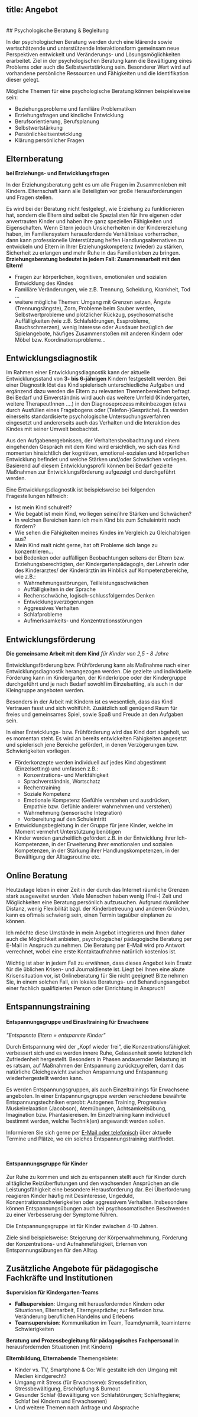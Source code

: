 title: Angebot
---

<!-- toc -->

<br>
## Psychologische Beratung & Begleitung

In der psychologischen Beratung werden durch eine klärende sowie wertschätzende und unterstützende Interaktionsform gemeinsam neue Perspektiven entwickelt und Veränderungs- und Lösungsmöglichkeiten erarbeitet. Ziel in der psychologischen Beratung kann die Bewältigung eines Problems oder auch die Selbstwertstärkung sein. Besonderer Wert wird auf vorhandene persönliche Ressourcen und Fähigkeiten und die Identifikation dieser gelegt. 

Mögliche Themen für eine psychologische Beratung können beispielsweise sein:
- Beziehungsprobleme und familiäre Problematiken
- Erziehungsfragen und kindliche Entwicklung
- Berufsorientierung, Berufsplanung
- Selbstwertstärkung
- Persönlichkeitsentwicklung
- Klärung persönlicher Fragen



## Elternberatung
**bei Erziehungs- und Entwicklungsfragen**

In der Erziehungsberatung geht es um alle Fragen im Zusammenleben mit Kindern. Elternschaft kann alle Beteiligten vor große Herausforderungen und Fragen stellen.

Es wird bei der Beratung nicht festgelegt, wie Erziehung zu funktionieren hat, sondern die Eltern sind selbst die Spezialisten für ihre eigenen oder anvertrauten Kinder und haben ihre ganz speziellen Fähigkeiten und Eigenschaften. Wenn Eltern jedoch Unsicherheiten in der Kindererziehung haben, im Familiensystem herausfordernde Verhältnisse vorherrschen, dann kann professionelle Unterstützung helfen Handlungsalternativen zu entwickeln und Eltern in Ihrer Erziehungskompetenz (wieder) zu stärken, Sicherheit zu erlangen und mehr Ruhe in das Familienleben zu bringen. **Erziehungsberatung bedeutet in jedem Fall: Zusammenarbeit mit den Eltern!**
<br>
- Fragen zur körperlichen, kognitiven, emotionalen und sozialen Entwicklung des Kindes
- Familiäre Veränderungen, wie z.B. Trennung, Scheidung, Krankheit, Tod ...
- weitere mögliche Themen: Umgang mit Grenzen setzen, Ängste (Trennungsängste), Zorn, Probleme beim Sauber werden, Selbstwertprobleme und plötzlicher Rückzug, psychosomatische Auffälligkeiten (wie z.B. Schlafstörungen, Essprobleme, Bauchschmerzen), wenig Interesse oder Ausdauer bezüglich der Spielangebote, häufiges Zusammenstoßen mit anderen Kindern oder Möbel bzw. Koordinationsprobleme...



## Entwicklungsdiagnostik

Im Rahmen einer Entwicklungsdiagnostik kann der aktuelle Entwicklungsstand von **3- bis 6-jährigen** Kindern festgestellt werden. Bei einer Diagnostik löst das Kind spielerisch unterschiedliche Aufgaben und ergänzend dazu werden die Eltern zu relevanten Themenbereichen befragt. Bei Bedarf und Einverständnis wird auch das weitere Umfeld (Kindergarten, weitere TherapeutInnen ....) in den Diagnoseprozess miteinbezogen (etwa durch Ausfüllen eines Fragebogens oder (Telefon-)Gespräche). Es werden einerseits standardisierte psychologische Untersuchungsverfahren eingesetzt und andererseits auch das Verhalten und die Interaktion des Kindes mit seiner Umwelt beobachtet. 

Aus den Aufgabenergebnissen, der Verhaltensbeobachtung und einem eingehenden Gespräch mit dem Kind wird ersichtlich, wo sich das Kind momentan hinsichtlich der kognitiven, emotional-sozialen und körperlichen Entwicklung befindet und welche Stärken und/oder Schwächen vorliegen. Basierend auf diesem Entwicklungsprofil können bei Bedarf gezielte Maßnahmen zur Entwicklungsförderung aufgezeigt und durchgeführt werden.

Eine Entwicklungsdiagnostik ist beispielsweise bei folgenden Fragestellungen hilfreich:
- Ist mein Kind schulreif?
- Wie begabt ist mein Kind, wo liegen seine/ihre Stärken und Schwächen?
- In welchen Bereichen kann ich mein Kind bis zum Schuleintritt noch fördern?
- Wie sehen die Fähigkeiten meines Kindes im Vergleich zu Gleichaltrigen aus?
- Mein Kind malt nicht gerne, hat oft Probleme sich lange zu konzentrieren...
- bei Bedenken oder auffälligen Beobachtungen seitens der Eltern bzw. Erziehungsberechtigten, der KindergartenpädagogIn, der LehrerIn oder des Kinderarztes/ der Kinderärztin im Hinblick auf Kompetenzbereiche, wie z.B.:
	- Wahrnehmungsstörungen, Teilleistungsschwächen
	- Auffälligkeiten in der Sprache
	- Rechenschwäche, logisch-schlussfolgerndes Denken
	- Entwicklungsverzögerungen
	- Aggressives Verhalten
	- Schlafprobleme 
	- Aufmerksamkeits- und Konzentrationsstörungen



## Entwicklungsförderung
**Die gemeinsame Arbeit mit dem Kind**
*für Kinder von 2,5 - 8 Jahre*

Entwicklungsförderung bzw. Frühförderung kann als Maßnahme nach einer Entwicklungsdiagnostik herangezogen werden. Die gezielte und individuelle Förderung kann im Kindergarten, der Kinderkrippe oder der Kindergruppe durchgeführt und je nach Bedarf sowohl im Einzelsetting, als auch in der Kleingruppe angeboten werden.

Besonders in der Arbeit mit Kindern ist es wesentlich, dass das Kind Vertrauen fasst und sich wohlfühlt. Zusätzlich soll genügend Raum für freies und gemeinsames Spiel, sowie Spaß und Freude an den Aufgaben sein. 

In einer Entwicklungs- bzw. Frühförderung wird das Kind dort abgeholt, wo es momentan steht. Es wird an bereits entwickelten Fähigkeiten angesetzt und spielerisch jene Bereiche gefördert, in denen Verzögerungen bzw. Schwierigkeiten vorliegen.

* Förderkonzepte werden individuell auf jedes Kind abgestimmt (Einzelsetting) und umfassen z.B.:
	- Konzentrations- und Merkfähigkeit
	- Sprachverständnis, Wortschatz
	- Rechentraining
	- Soziale Kompetenz
	- Emotionale Kompetenz (Gefühle verstehen und ausdrücken, Empathie bzw. Gefühle anderer wahrnehmen und verstehen)
	- Wahrnehmung (sensorische Integration)
	- Vorbereitung auf den Schuleintritt
* Entwicklungsbegleitung in der Gruppe für jene Kinder, welche im Moment vermehrt Unterstützung benötigen
* Kinder werden ganzheitlich gefördert z.B. in der Entwicklung ihrer Ich-Kompetenzen, in der Erweiterung ihrer emotionalen und sozialen Kompetenzen, in der Stärkung ihrer Handlungskompetenzen, in der Bewältigung der Alltagsroutine etc.



## Online Beratung

Heutzutage leben in einer Zeit in der durch das Internet räumliche Grenzen stark ausgeweitet wurden. Viele Menschen haben wenig (Frei-) Zeit und Möglichkeiten eine Beratung persönlich aufzusuchen. Aufgrund räumlicher Distanz, wenig Flexibilität bzgl. der Kinderbetreuung und anderen Gründen, kann es oftmals schwierig sein, einen Termin tagsüber einplanen zu können. 

Ich möchte diese Umstände in mein Angebot integrieren und Ihnen daher auch die Möglichkeit anbieten, psychologische/ pädagogische Beratung per E-Mail in Anspruch zu nehmen. Die Beratung per E-Mail wird pro Antwort verrechnet, wobei eine erste Kontaktaufnahme natürlich kostenlos ist.  

Wichtig ist aber in jedem Fall zu erwähnen, dass dieses Angebot kein Ersatz für die üblichen Krisen- und Journaldienste ist. Liegt bei Ihnen eine akute Krisensituation vor, ist Onlineberatung für Sie nicht geeignet! Bitte nehmen Sie, in einem solchen Fall, ein lokales Beratungs- und Behandlungsangebot einer fachlich qualifizierten Person oder Einrichtung in Anspruch!



## Entspannungstraining 

<h4>Entspannungsgruppe und Einzeltraining für Erwachsene</h4>

<em>"Entspannte Eltern = entspannte Kinder"</em>

Durch Entspannung wird der „Kopf wieder frei“, die Konzentrationsfähigkeit verbessert sich und es werden innere Ruhe, Gelassenheit sowie letztendlich Zufriedenheit hergestellt. Besonders in Phasen andauernder Belastung ist es ratsam, auf Maßnahmen der Entspannung zurückzugreifen, damit das natürliche Gleichgewicht zwischen Anspannung und Entspannung wiederhergestellt werden kann.

Es werden Entspannungsgruppen, als auch Einzeltrainings für Erwachsene angeboten. In einer Entspannungsgruppe werden verschiedene bewährte Entspannungstechniken erprobt: Autogenes Training, Progressive Muskelrelaxation (Jacobson), Atemübungen, Achtsamkeitsübung, Imagination bzw. Phantasiereisen. Im Einzeltraining kann individuell bestimmt werden, welche Technik(en) angewandt werden sollen. 

Informieren Sie sich gerne per [E-Mail oder telefonisch](/kontakt/) über aktuelle Termine und Plätze, wo ein solches Entspannungstraining stattfindet.  

<br>
<h4>Entspannungsgruppe für Kinder</h4>

Zur Ruhe zu kommen und sich zu entspannen stellt auch für Kinder durch alltägliche Reizüberflutungen und den wachsenden Ansprüchen an die Leistungsfähigkeit eine besondere Herausforderung dar. Bei Überforderung reagieren Kinder häufig mit Desinteresse, Ungeduld, Konzentrationsschwierigkeiten oder aggressivem Verhalten. Insbesondere können Entspannungsübungen auch bei psychosomatischen Beschwerden zu einer Verbesserung der Symptome führen.

Die Entspannungsgruppe ist für Kinder zwischen 4-10 Jahren. 

Ziele sind beispielsweise: Steigerung der Körperwahrnehmung, Förderung der Konzentrations- und Aufnahmefähigkeit, Erlernen von Entspannungsübungen für den Alltag.


## Zusätzliche Angebote für pädagogische Fachkräfte und Institutionen
**Supervision für Kindergarten-Teams**
- **Fallsupervision**: Umgang mit herausfordernden Kindern oder Situationen, Elternarbeit, Elterngespräche; zur Reflexion bzw. Veränderung beruflichen Handelns und Erlebens
- **Teamsupervision**: Kommunikation im Team, Teamdynamik, teaminterne Schwierigkeiten

**Beratung und Prozessbegleitung für pädagogisches Fachpersonal** in herausfordernden Situationen (mit Kindern)

**Elternbildung, Elternabende**
Themengebiete: 
- Kinder vs. TV, Smartphone & Co: Wie gestalte ich den Umgang mit Medien kindgerecht? 
- Umgang mit Stress (für Erwachsene): Stressdefinition, Stressbewältigung, Erschöpfung & Burnout
- Gesunder Schlaf (Bewältigung von Schlafstörungen; Schlafhygiene; Schlaf bei Kindern und Erwachsenen)
- Und weitere Themen nach Anfrage und Absprache


